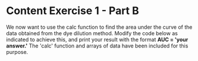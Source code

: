 # Content Exercise 1 - Part B
We now want to use the calc function to find the area under the curve of the data obtained from the dye dilution method. Modify the code below as indicated to achieve this, and print your result with the format **AUC = 'your answer.'** The 'calc' function and arrays of data have been included for this purpose. 
